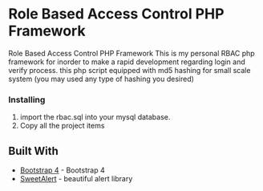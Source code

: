 # Role Based Access Control PHP Framework
Role Based Access Control PHP Framework This is my personal RBAC php framework for inorder to make a rapid development regarding login and verify process. this php script equipped with md5 hashing for small scale system (you may used any type of hashing you desired)

### Installing

1. import the rbac.sql into your mysql database. 
2. Copy all the project items

## Built With

* [Bootstrap 4](https://getbootstrap.com/) - Bootstrap 4
* [SweetAlert](https://github.com/sweetalert2/sweetalert2) - beautiful alert library

